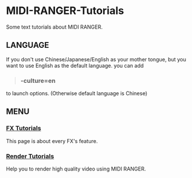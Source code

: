 # MIDI-RANGER-Tutorials
Some text tutorials about MIDI RANGER.
## LANGUAGE ##
If you don't use Chinese/Japanese/English as your mother tongue, but you want to use English as the default language. you can add 
> ### -culture=en

to launch options. (Otherwise default language is Chinese)
## MENU ##
### [FX Tutorials](/FX.md)
This page is about every FX's feature.
### [Render Tutorials](/Render.md)
Help you to render high quality video using MIDI RANGER.